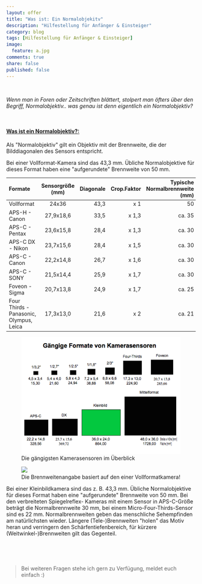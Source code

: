 ```yaml
---
layout: offer
title: "Was ist: Ein Normalobjekitv"
description: "Hilfestellung für Anfänger & Einsteiger"
category: blog
tags: [Hilfestellung für Anfänger & Einsteiger]
image:
  feature: a.jpg
comments: true
share: false
published: false
---
```

 
  


    



*Wenn man in Foren oder Zeitschriften blättert, stolpert man öfters über den Begriff, Normalobjektiv.. was genau ist denn eigentlich ein Normalobjektiv?* 
 
    









#### <a name="fenced-code-block"><u>Was ist ein Normalobjektiv?:</u></a>

Als "Normalobjektiv" gilt ein Objektiv mit der Brennweite, die der Bilddiagonalen des Sensors entspricht. 

Bei einer Vollformat-Kamera sind das 43,3 mm. Übliche Normalobjektive für dieses Format haben eine "aufgerundete" Brennweite von 50 mm. 

| Formate  | Sensorgröße (mm) | Diagonale | Crop.Faktor | Typische Normalbrennweite (mm) |
|:------------- |:---------------:| -------------:| -------------:| -------------:|
| Vollformat      | 24x36 |         43,3      | x 1 | 50 |
| APS-H - Canon      | 27,9x18,6   |           33,5 | x 1,3 | ca. 35 |
| APS-C - Pentax      | 23,6x15,8   |           28,4 | x 1,3 | ca. 30 |
| APS-C DX - Nikon      | 23,7x15,6   |           28,4 | x 1,5 | ca. 30 |
| APS-C - Canon      | 22,2x14,8   |           26,7 | x 1,6 | ca. 30 |
| APS-C - SONY      | 21,5x14,4   |           25,9 | x 1,7 | ca. 30 |
| Foveon - Sigma      | 20,7x13,8   |           24,9 | x 1,7 | ca. 25 |
| Four Thirds - Panasonic, Olympus, Leica     | 17,3x13,0   |           21,6 | x 2 | ca. 21 |

<figure>
<img src="/images/o.png"/>
<figcaption>Die gängigsten Kamerasensoren im Überblick</figcaption>
</figure>

<figure>
<img src="/images/o1.jpg"/>
<figcaption>Die Brennweitenangabe basiert auf den einer Vollformatkamera!</figcaption>
</figure>

Bei einer Kleinbildkamera sind das z. B. 43,3 mm. Übliche Normalobjektive für dieses Format haben eine "aufgerundete" Brennweite von 50 mm. Bei den verbreiteten Spiegelreflex- Kameras mit einem Sensor in APS-C-Größe beträgt die Normalbrennweite 30 mm, bei einem Micro-Four-Thirds-Sensor sind es 22 mm.
Normalbrennweiten geben das menschliche Sehempfinden am natürlichsten wieder. Längere (Tele-)Brennweiten "holen" das Motiv heran und verringern den Schärfentiefenbereich, für kürzere (Weitwinkel-)Brennweiten gilt das Gegenteil.





   



 
  


    





> Bei weiteren Fragen stehe ich gern zu Verfügung, meldet euch einfach :)

